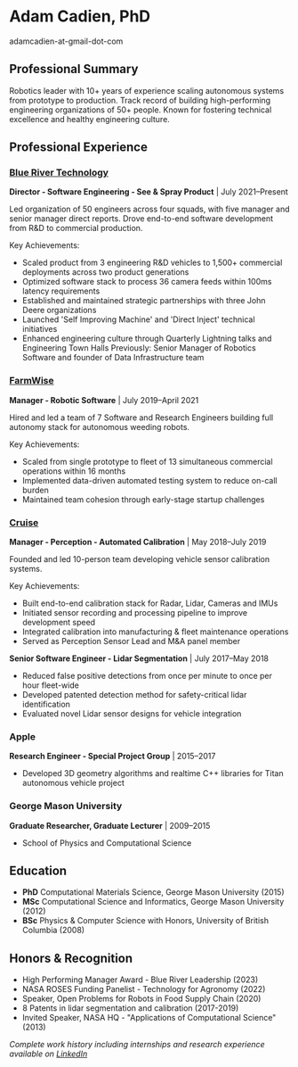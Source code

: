 # Adam Cadien, PhD
adamcadien-at-gmail-dot-com

## Professional Summary
Robotics leader with 10+ years of experience scaling autonomous systems from prototype to production. Track record of building high-performing engineering organizations of 50+ people. Known for fostering technical excellence and healthy engineering culture.

## Professional Experience

### [Blue River Technology](www.bluerivertech.com)
**Director - Software Engineering - See & Spray Product** | July 2021–Present

Led organization of 50 engineers across four squads, with five manager and senior manager direct reports. Drove end-to-end software development from R&D to commercial production.

Key Achievements:
- Scaled product from 3 engineering R&D vehicles to 1,500+ commercial deployments across two product generations
- Optimized software stack to process 36 camera feeds within 100ms latency requirements
- Established and maintained strategic partnerships with three John Deere organizations
- Launched 'Self Improving Machine' and 'Direct Inject' technical initiatives
- Enhanced engineering culture through Quarterly Lightning talks and Engineering Town Halls
Previously: Senior Manager of Robotics Software and founder of Data Infrastructure team

### [FarmWise](www.farmwise.io)
**Manager - Robotic Software** | July 2019–April 2021

Hired and led a team of 7 Software and Research Engineers building full autonomy stack for autonomous weeding robots.

Key Achievements:
- Scaled from single prototype to fleet of 13 simultaneous commercial operations within 16 months
- Implemented data-driven automated testing system to reduce on-call burden
- Maintained team cohesion through early-stage startup challenges

### [Cruise](https://www.getcruise.com/)
**Manager - Perception - Automated Calibration** | May 2018–July 2019

Founded and led 10-person team developing vehicle sensor calibration systems.

Key Achievements:
- Built end-to-end calibration stack for Radar, Lidar, Cameras and IMUs
- Initiated sensor recording and processing pipeline to improve development speed
- Integrated calibration into manufacturing & fleet maintenance operations
- Served as Perception Sensor Lead and M&A panel member

**Senior Software Engineer - Lidar Segmentation** | July 2017–May 2018
- Reduced false positive detections from once per minute to once per hour fleet-wide
- Developed patented detection method for safety-critical lidar identification
- Evaluated novel Lidar sensor designs for vehicle integration

### Apple
**Research Engineer - Special Project Group** | 2015–2017
- Developed 3D geometry algorithms and realtime C++ libraries for Titan autonomous vehicle project

### George Mason University
**Graduate Researcher, Graduate Lecturer** | 2009–2015
- School of Physics and Computational Science

## Education
- **PhD** Computational Materials Science, George Mason University (2015)
- **MSc** Computational Science and Informatics, George Mason University (2012)
- **BSc** Physics & Computer Science with Honors, University of British Columbia (2008)

## Honors & Recognition
- High Performing Manager Award - Blue River Leadership (2023)
- NASA ROSES Funding Panelist - Technology for Agronomy (2022)
- Speaker, Open Problems for Robots in Food Supply Chain (2020)
- 8 Patents in lidar segmentation and calibration (2017-2019)
- Invited Speaker, NASA HQ - "Applications of Computational Science" (2013)

*Complete work history including internships and research experience available on [LinkedIn](https://www.linkedin.com/in/adam-cadien-a3969620/)*

